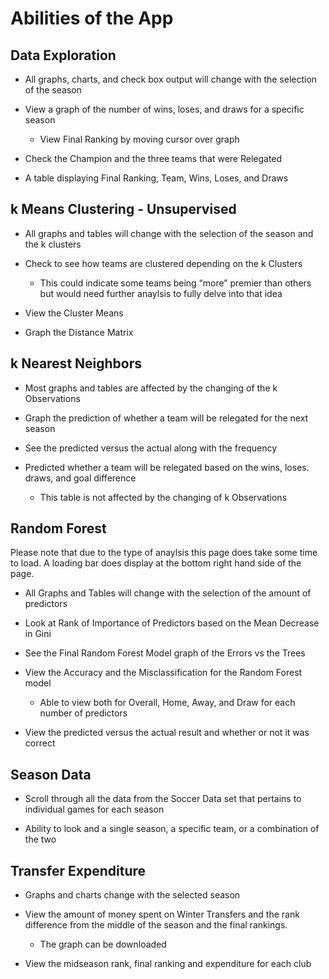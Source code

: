 
# Abilities of the App

## Data Exploration

  - All graphs, charts, and check box output will change with the
    selection of the season

  - View a graph of the number of wins, loses, and draws for a specific
    season
    
      - View Final Ranking by moving cursor over graph

  - Check the Champion and the three teams that were Relegated

  - A table displaying Final Ranking, Team, Wins, Loses, and Draws

## k Means Clustering - Unsupervised

  - All graphs and tables will change with the selection of the season
    and the k clusters

  - Check to see how teams are clustered depending on the k Clusters
    
      - This could indicate some teams being “more” premier than others
        but would need further anaylsis to fully delve into that idea

  - View the Cluster Means

  - Graph the Distance Matrix

## k Nearest Neighbors

  - Most graphs and tables are affected by the changing of the k
    Observations

  - Graph the prediction of whether a team will be relegated for the
    next season

  - See the predicted versus the actual along with the frequency

  - Predicted whether a team will be relegated based on the wins, loses.
    draws, and goal difference
    
      - This table is not affected by the changing of k Observations

## Random Forest

Please note that due to the type of anaylsis this page does take some
time to load. A loading bar does display at the bottom right hand side
of the page.

  - All Graphs and Tables will change with the selection of the amount
    of predictors

  - Look at Rank of Importance of Predictors based on the Mean Decrease
    in Gini

  - See the Final Random Forest Model graph of the Errors vs the Trees

  - View the Accuracy and the Misclassification for the Random Forest
    model
    
      - Able to view both for Overall, Home, Away, and Draw for each
        number of predictors

  - View the predicted versus the actual result and whether or not it
    was correct

## Season Data

  - Scroll through all the data from the Soccer Data set that pertains
    to individual games for each season

  - Ability to look and a single season, a specific team, or a
    combination of the two

## Transfer Expenditure

  - Graphs and charts change with the selected season

  - View the amount of money spent on Winter Transfers and the rank
    difference from the middle of the season and the final rankings.
    
      - The graph can be downloaded

  - View the midseason rank, final ranking and expenditure for each club
